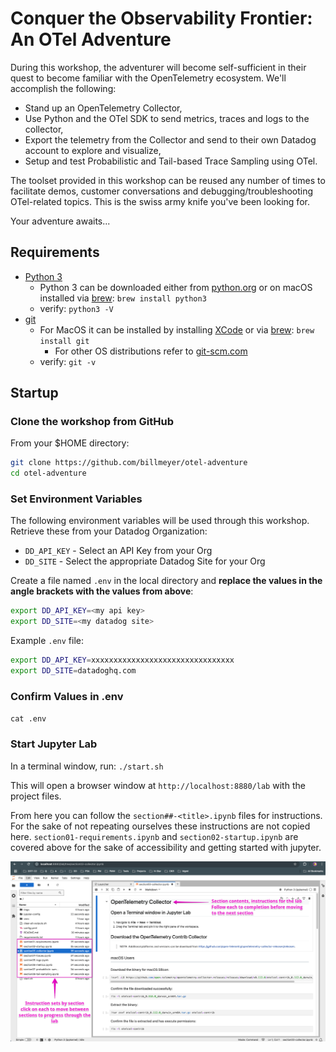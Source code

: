 # Conquer the Observability Frontier: An OTel Adventure

During this workshop, the adventurer will become self-sufficient in their quest to become familiar with the OpenTelemetry ecosystem. We'll accomplish the following:

* Stand up an OpenTelemetry Collector,
* Use Python and the OTel SDK to send metrics, traces and logs to the collector,
* Export the telemetry from the Collector and send to their own Datadog account to explore and visualize,
* Setup and test Probabilistic and Tail-based Trace Sampling using OTel.

The toolset provided in this workshop can be reused any number of times to facilitate demos, customer conversations and debugging/troubleshooting OTel-related topics. This is the swiss army knife you've been looking for.

Your adventure awaits...

## Requirements

* [Python 3](https://docs.python-guide.org/starting/install3/osx/#doing-it-right)
  * Python 3 can be downloaded either from [python.org](https://www.python.org/downloads/) or on macOS installed via [brew](https://brew.sh/): `brew install python3`
  * verify: `python3 -V`
* [git](https://git-scm.com/downloads/mac)
    * For MacOS it can be installed by installing [XCode](https://developer.apple.com/xcode/) or via [brew](https://brew.sh/): `brew install git`
        * For other OS distributions refer to [git-scm.com](https://git-scm.com/downloads)
    * verify: `git -v`

## Startup

### Clone the workshop from GitHub

From your $HOME directory:

```bash
git clone https://github.com/billmeyer/otel-adventure
cd otel-adventure
```

### Set Environment Variables

The following environment variables will be used through this workshop. Retrieve these from your Datadog Organization:

* `DD_API_KEY` - Select an API Key from your Org
* `DD_SITE` - Select the appropriate Datadog Site for your Org

Create a file named `.env` in the local directory and **replace the values in the angle brackets with the values from above**:

```bash
export DD_API_KEY=<my api key>
export DD_SITE=<my datadog site>
```

Example `.env` file:

```bash
export DD_API_KEY=xxxxxxxxxxxxxxxxxxxxxxxxxxxxxxxx
export DD_SITE=datadoghq.com
```

### Confirm Values in .env

`cat .env`

### Start Jupyter Lab

In a terminal window, run: `./start.sh`

This will open a browser window at `http://localhost:8880/lab` with the project files.

From here you can follow the `section##-<title>.ipynb` files for instructions. For the sake of not repeating ourselves these instructions are not copied here. `section01-requirements.ipynb` and `section02-startup.ipynb` are covered above for the sake of accessibility and getting started with jupyter.

![jupyter-notebook](./jupyterlab.png)
